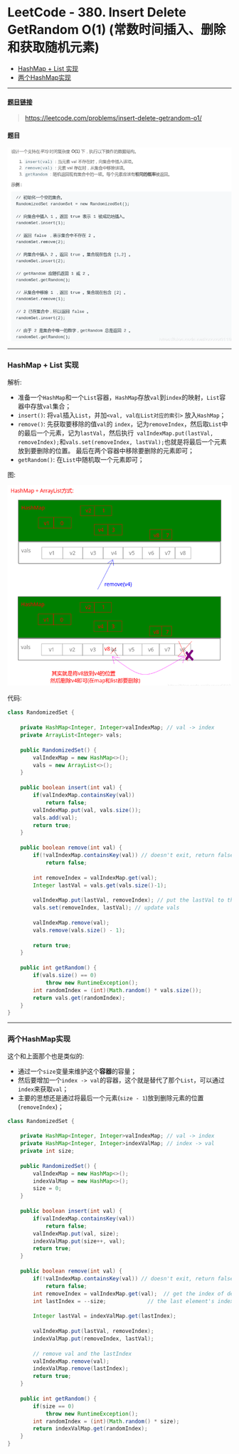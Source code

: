 # LeetCode - 380. Insert Delete GetRandom O(1) (常数时间插入、删除和获取随机元素)

* [HashMap + List 实现](#hashmap---list-实现)
* [两个HashMap实现](#两个hashmap实现)

***

#### [题目链接](https://leetcode.com/problems/insert-delete-getrandom-o1/)

> https://leetcode.com/problems/insert-delete-getrandom-o1/

#### 题目
![在这里插入图片描述](images/380_t.png)

***
### HashMap + List 实现

解析: 

* 准备一个`HashMap`和一个`List`容器，`HashMap`存放`val`到`index`的映射，`List`容器中存放`val`集合；
* `insert()`: 将`val`插入`List`，并加`<val, val在List对应的索引>` 放入`HashMap`；
* `remove()`:  先获取要移除的值`val`的 `index`，记为`removeIndex`，然后取`List`中的最后一个元素，记为`lastVal`，然后执行` valIndexMap.put(lastVal, removeIndex);`和` vals.set(removeIndex, lastVal); `也就是将最后一个元素放到要删除的位置。 最后在两个容器中移除要删除的元素即可；
* `getRandom()`: 在`List`中随机取一个元素即可；

图: 

![在这里插入图片描述](images/380_s.png)

代码:

```java
class RandomizedSet {

    private HashMap<Integer, Integer>valIndexMap; // val -> index
    private ArrayList<Integer> vals;

    public RandomizedSet() {
        valIndexMap = new HashMap<>();
        vals = new ArrayList<>();
    }

    public boolean insert(int val) {
        if(valIndexMap.containsKey(val))
            return false;
        valIndexMap.put(val, vals.size());
        vals.add(val);
        return true;
    }

    public boolean remove(int val) {
        if(!valIndexMap.containsKey(val)) // doesn't exit, return false;
            return false;

        int removeIndex = valIndexMap.get(val);
        Integer lastVal = vals.get(vals.size()-1);
        
        valIndexMap.put(lastVal, removeIndex); // put the lastVal to the removeIndex position
        vals.set(removeIndex, lastVal); // update vals

        valIndexMap.remove(val);
        vals.remove(vals.size() - 1);
        
        return true;
    }

    public int getRandom() {
        if(vals.size() == 0)
            throw new RuntimeException();
        int randomIndex = (int)(Math.random() * vals.size());
        return vals.get(randomIndex);
    }
}
```
***

### 两个HashMap实现

这个和上面那个也是类似的: 

* 通过一个`size`变量来维护这个**容器**的容量；
* 然后要增加一个`index -> val`的容器，这个就是替代了那个`List`，可以通过`index`来获取`val`；
* 主要的思想还是通过将最后一个元素(`size - 1`)放到删除元素的位置(`removeIndex`)；


```java
class RandomizedSet {

    private HashMap<Integer, Integer>valIndexMap; // val -> index 
    private HashMap<Integer, Integer>indexValMap; // index -> val 
    private int size;
    
    public RandomizedSet() {
        valIndexMap = new HashMap<>();
        indexValMap = new HashMap<>();
        size = 0;
    }
    
    public boolean insert(int val) {
        if(valIndexMap.containsKey(val))
            return false;
        valIndexMap.put(val, size);
        indexValMap.put(size++, val);
        return true;
    }
    
    public boolean remove(int val) {
        if(!valIndexMap.containsKey(val)) // doesn't exit, return false;
            return false;
        int removeIndex = valIndexMap.get(val);  // get the index of deleteVal 
        int lastIndex = --size;             // the last element's index
        
        Integer lastVal = indexValMap.get(lastIndex);
        
        valIndexMap.put(lastVal, removeIndex);  
        indexValMap.put(removeIndex, lastVal);
        
        // remove val and the lastIndex
        valIndexMap.remove(val);
        indexValMap.remove(lastIndex); 
        return true;
    }
    
    public int getRandom() {
        if(size == 0)
            throw new RuntimeException();
        int randomIndex = (int)(Math.random() * size);
        return indexValMap.get(randomIndex);
    }
}
```

